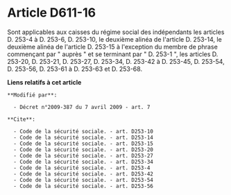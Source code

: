 # Article D611-16

Sont applicables aux caisses du régime social des indépendants les articles D. 253-4 à D. 253-6, D. 253-10, le deuxième
alinéa de l'article D. 253-14, le deuxième alinéa de l'article D. 253-15 à l'exception du membre de phrase commençant par "
auprès " et se terminant par " D. 253-1 ", les articles D. 253-20, D. 253-21, D. 253-27, D. 253-34, D. 253-42 à D. 253-45, D.
253-54, 
D. 253-56, D. 253-61 à D. 253-63 et D. 253-68.

**Liens relatifs à cet article**

	**Modifié par**:

	  - Décret n°2009-387 du 7 avril 2009 - art. 7

	**Cite**:

	  - Code de la sécurité sociale. - art. D253-10
	  - Code de la sécurité sociale. - art. D253-14
	  - Code de la sécurité sociale. - art. D253-15
	  - Code de la sécurité sociale. - art. D253-20
	  - Code de la sécurité sociale. - art. D253-27
	  - Code de la sécurité sociale. - art. D253-34
	  - Code de la sécurité sociale. - art. D253-4
	  - Code de la sécurité sociale. - art. D253-42
	  - Code de la sécurité sociale. - art. D253-54
	  - Code de la sécurité sociale. - art. D253-56
